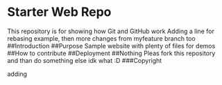# Starter Web Repo

This repository is for showing how Git and GitHub work
Adding a line for rebasing example, then more changes from myfeature branch too
##Introduction
##Purpose
Sample website with plenty of files for demos
##How to contribute
##Deployment
##Nothing
Pleas fork this repository and than do something else idk what :D
###Copyright

adding